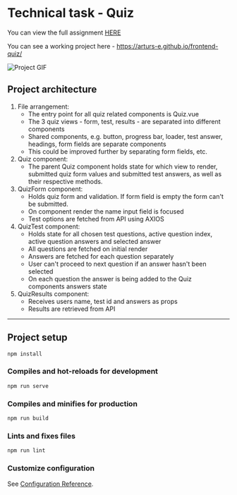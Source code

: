 # Technical task - Quiz

You can view the full assignment [HERE](public/for-readme/Front-end_Developer_Technical_task.pdf)

You can see a working project here - https://arturs-e.github.io/frontend-quiz/

![Project GIF](public/for-readme/frontend-quiz.gif)

## Project architecture

1. File arrangement:
   - The entry point for all quiz related components is Quiz.vue
   - The 3 quiz views - form, test, results - are separated into different components
   - Shared components, e.g. button, progress bar, loader, test answer, headings, form fields are separate components
   - This could be improved further by separating form fields, etc.
2. Quiz component:
   - The parent Quiz component holds state for which view to render, 
   submitted quiz form values and submitted test answers, as well as their respective methods.
3. QuizForm component:
   - Holds quiz form and validation. If form field is empty the form can't be submitted.
   - On component render the name input field is focused
   - Test options are fetched from API using AXIOS
4. QuizTest component:
   - Holds state for all chosen test questions, active question index, 
   active question answers and selected answer
   - All questions are fetched on initial render
   - Answers are fetched for each question separately
   - User can't proceed to next question if an answer hasn't been selected
   - On each question the answer is being added to the Quiz components answers state
5. QuizResults component:
   - Receives users name, test id and answers as props
   - Results are retrieved from API

---

## Project setup
```
npm install
```

### Compiles and hot-reloads for development
```
npm run serve
```

### Compiles and minifies for production
```
npm run build
```

### Lints and fixes files
```
npm run lint
```

### Customize configuration
See [Configuration Reference](https://cli.vuejs.org/config/).
